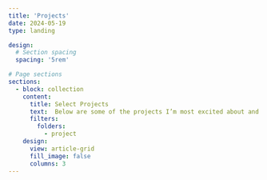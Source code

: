 ```yaml
---
title: 'Projects'
date: 2024-05-19
type: landing

design:
  # Section spacing
  spacing: '5rem'

# Page sections
sections:
  - block: collection
    content:
      title: Select Projects
      text:  Below are some of the projects I’m most excited about and currently working on—stay tuned for results!
      filters:
        folders:
          - project
    design:
      view: article-grid
      fill_image: false
      columns: 3
---
```

